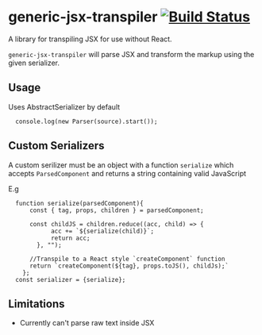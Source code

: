 # generic-jsx-transpiler [![Build Status](https://travis-ci.org/c-mcg/generic-jsx-transpiler.svg?branch=master)](https://travis-ci.org/c-mcg/generic-jsx-transpiler)

A library for transpiling JSX for use without React.

`generic-jsx-transpiler` will parse JSX and transform the markup using the given serializer.

## Usage

Uses AbstractSerializer by default

```
  console.log(new Parser(source).start());
```

## Custom Serializers

A custom serilizer must be an object with a function `serialize` which accepts `ParsedComponent` and returns a string containing valid JavaScript

E.g
```
  function serialize(parsedComponent){
      const { tag, props, children } = parsedComponent;
      
      const childJS = children.reduce((acc, child) => {
            acc += `${serialize(child)}`;
            return acc;
        }, "");
      
      //Transpile to a React style `createComponent` function
      return `createComponent(${tag}, props.toJS(), childJs);` 
    };
  const serializer = {serialize};
```
## Limitations

 - Currently can't parse raw text inside JSX
